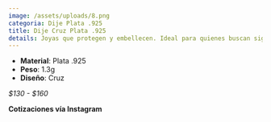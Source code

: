 ```yaml
---
image: /assets/uploads/8.png
categoria: Dije Plata .925
title: Dije Cruz Plata .925
details: Joyas que protegen y embellecen. Ideal para quienes buscan significado y estilo
---
```

* **Material**: Plata .925
* **Peso**: 1.3g
* **Diseño**: Cruz

*$﻿130 - $160*

**Cotizaciones vía Instagram**
